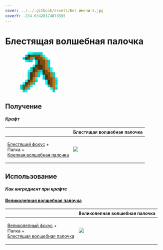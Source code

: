 ```yaml
---
cover: ../../.gitbook/assets/Без имени-2.jpg
coverY: -234.63428174878555
---
```


# Блестящая волшебная палочка

<figure><img src="../../.gitbook/assets/divining_rod_2_128.png" alt=""><figcaption></figcaption></figure>

## Получение

#### _Крафт_

| ㅤ                                                                                                                         | Блестящая волшебная палочка                     |
| ------------------------------------------------------------------------------------------------------------------------- | ----------------------------------------------- |
| <p><a href="focus_2.md">Блестящий фокус</a> +<br>Палка +<br><a href="divining_rod_1.md">Крепкая волшебная палочка</a></p> | ![](../../.gitbook/assets/divining\_rod\_2.png) |

## Использование

#### _Как ингредиент при крафте_

#### [Великолепная волшебная палочка](divining\_rod\_3.md)

| ㅤ                                                                                                                              | Великолепная волшебная палочка                  |
| ------------------------------------------------------------------------------------------------------------------------------ | ----------------------------------------------- |
| <p><a href="focus_3.md">Великолепный фокус</a> +<br>Палка +<br><a href="divining_rod_2.md">Блестящая волшебная палочка</a></p> | ![](../../.gitbook/assets/divining\_rod\_3.png) |

